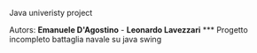 Java univeristy project

Autors:
**Emanuele D'Agostino** - **Leonardo Lavezzari**
*** Progetto incompleto battaglia navale su java swing
